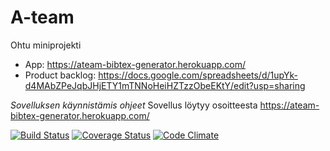 # A-team 
Ohtu miniprojekti
* App: https://ateam-bibtex-generator.herokuapp.com/
* Product backlog: https://docs.google.com/spreadsheets/d/1upYk-d4MAbZPeJqbJHjETY1mTNNoHeiHZTzzObeEKtY/edit?usp=sharing


*Sovelluksen käynnistämis ohjeet*
Sovellus löytyy osoitteesta https://ateam-bibtex-generator.herokuapp.com/


[![Build Status](https://travis-ci.org/joomoz/A-team.svg?branch=master)](https://travis-ci.org/joomoz/A-team)
[![Coverage Status](https://coveralls.io/repos/github/joomoz/A-team/badge.svg?branch=master)](https://coveralls.io/github/joomoz/A-team?branch=master)
[![Code Climate](https://codeclimate.com/github/joomoz/A-team.png)](https://codeclimate.com/github/joomoz/A-team)
